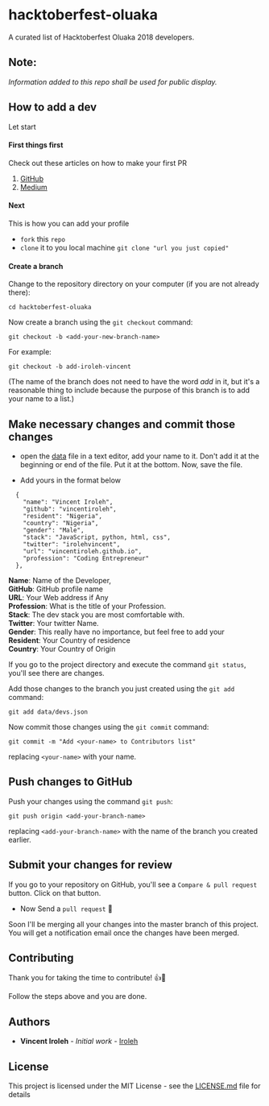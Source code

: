 ﻿# hacktoberfest-oluaka
A curated list of Hacktoberfest Oluaka 2018 developers.

## Note:
*Information added to this repo shall be used for public display.*

## How to add a dev
Let start

#### First things first
Check out these articles on how to make your first PR
1. [GitHub](https://help.github.com/articles/creating-a-pull-request/)
2. [Medium](https://codeburst.io/a-step-by-step-guide-to-making-your-first-github-contribution-5302260a2940)


#### Next
This is how you can add your profile

* `fork` this `repo` 
* `clone` it to you local machine `git clone "url you just copied"`

#### Create a branch
Change to the repository directory on your computer (if you are not already there):

```
cd hacktoberfest-oluaka
```
Now create a branch using the `git checkout` command:
```
git checkout -b <add-your-new-branch-name>
```

For example:
```
git checkout -b add-iroleh-vincent
```
(The name of the branch does not need to have the word *add* in it, but it's a reasonable thing to include because the purpose of this branch is to add your name to a list.)

## Make necessary changes and commit those changes

* open the [data](/data/devs.json) file in a text editor, add your name to it. Don't add it at the beginning or end of the file. Put it at the bottom. Now, save the file.

* Add yours in the format below

```
  {
    "name": "Vincent Iroleh",
    "github": "vincentiroleh",
    "resident": "Nigeria",
    "country": "Nigeria",
    "gender": "Male",
    "stack": "JavaScript, python, html, css",
    "twitter": "irolehvincent",
    "url": "vincentiroleh.github.io",
    "profession": "Coding Entrepreneur"
  },
```

**Name**: Name of the Developer,<br/>
**GitHub**: GitHub profile name<br/>
**URL**: Your Web address if Any<br/>
**Profession**: What is the title of your Profession.<br/>
**Stack**: The dev stack you are most comfortable with.<br/>
**Twitter**: Your twitter Name.<br/>
**Gender**: This really have no importance, but feel free to add your<br/>
**Resident**: Your Country of residence<br/>
**Country**: Your Country of Origin


If you go to the project directory and execute the command `git status`, you'll see there are changes.


Add those changes to the branch you just created using the `git add` command:

```
git add data/devs.json
```

Now commit those changes using the `git commit` command:
```
git commit -m "Add <your-name> to Contributors list"
```
replacing `<your-name>` with your name.

## Push changes to GitHub

Push your changes using the command `git push`:
```
git push origin <add-your-branch-name>
```
replacing `<add-your-branch-name>` with the name of the branch you created earlier.

## Submit your changes for review

If you go to your repository on GitHub, you'll see a  `Compare & pull request` button. Click on that button.


* Now Send a `pull request` 🎉


Soon I'll be merging all your changes into the master branch of this project. You will get a notification email once the changes have been merged.




## Contributing

Thank you for taking the time to contribute! 👍🎉

Follow the steps above and you are done.


## Authors

* **Vincent Iroleh** - *Initial work* - [Iroleh](https://github.com/vincentiroleh)


## License

This project is licensed under the MIT License - see the [LICENSE.md](LICENSE.md) file for details

